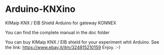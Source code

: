 # Arduino-KNXino
KIMaip KNX / EIB Shield Arduino for gateway KONNEX

You can find the complete manual in the doc folder

You can buy KIMaip KNX / EIB shield for your experiment whit Arduino. See the link: https://www.ebay.it/itm/324815210159 Enjoy. :-)
